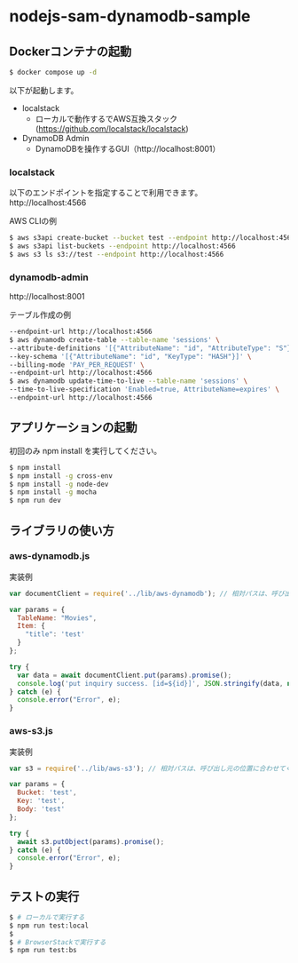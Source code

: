 # nodejs-sam-dynamodb-sample

## Dockerコンテナの起動

```bash
$ docker compose up -d
```

以下が起動します。
- localstack
  - ローカルで動作するでAWS互換スタック (https://github.com/localstack/localstack)
- DynamoDB Admin
  - DynamoDBを操作するGUI（http://localhost:8001）

### localstack
以下のエンドポイントを指定することで利用できます。<br>
http://localhost:4566

AWS CLIの例
```bash
$ aws s3api create-bucket --bucket test --endpoint http://localhost:4566
$ aws s3api list-buckets --endpoint http://localhost:4566
$ aws s3 ls s3://test --endpoint http://localhost:4566
```

### dynamodb-admin
http://localhost:8001

テーブル作成の例
```bash
--endpoint-url http://localhost:4566
$ aws dynamodb create-table --table-name 'sessions' \
--attribute-definitions '[{"AttributeName": "id", "AttributeType": "S"}]' \
--key-schema '[{"AttributeName": "id", "KeyType": "HASH"}]' \
--billing-mode 'PAY_PER_REQUEST' \
--endpoint-url http://localhost:4566
$ aws dynamodb update-time-to-live --table-name 'sessions' \
--time-to-live-specification 'Enabled=true, AttributeName=expires' \
--endpoint-url http://localhost:4566
```

## アプリケーションの起動

初回のみ npm install を実行してください。
```bash
$ npm install
$ npm install -g cross-env
$ npm install -g node-dev
$ npm install -g mocha
$ npm run dev
```

## ライブラリの使い方

### aws-dynamodb.js

実装例
```Javascript
var documentClient = require('../lib/aws-dynamodb'); // 相対パスは、呼び出し元の位置に合わせてください

var params = {
  TableName: "Movies",
  Item: {
    "title": 'test'
  }
};

try {
  var data = await documentClient.put(params).promise();
  console.log('put inquiry success. [id=${id}]', JSON.stringify(data, null, 2));
} catch (e) {
  console.error("Error", e);
}
```

### aws-s3.js

実装例
```Javascript
var s3 = require('../lib/aws-s3'); // 相対パスは、呼び出し元の位置に合わせてください

var params = {
  Bucket: 'test',
  Key: 'test',
  Body: 'test'
};

try {
  await s3.putObject(params).promise();
} catch (e) {
  console.error("Error", e);
}
```

## テストの実行

```bash
$ # ローカルで実行する
$ npm run test:local
$
$ # BrowserStackで実行する
$ npm run test:bs
```
